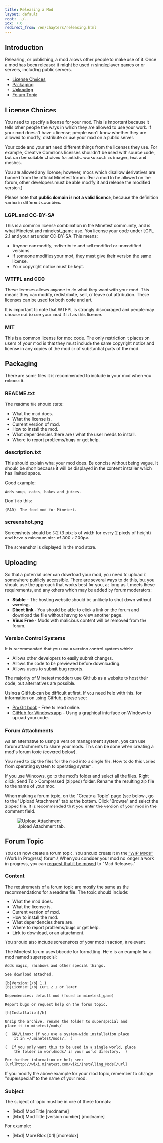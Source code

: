 ```yaml
---
title: Releasing a Mod
layout: default
root: ../..
idx: 7.6
redirect_from: /en/chapters/releasing.html
---
```


## Introduction

Releasing, or publishing, a mod allows other people to make use of it. Once a mod has been
released it might be used in singleplayer games or on servers, including public servers.

* [License Choices](#license-choices)
* [Packaging](#packaging)
* [Uploading](#uploading)
* [Forum Topic](#forum-topic)

## License Choices

You need to specify a license for your mod. This is important because it tells other
people the ways in which they are allowed to use your work. If your mod doesn't have
a license, people won't know whether they are allowed to modify, distribute or use your
mod on a public server.

Your code and your art need different things from the licenses they use. For example,
Creative Commons licenses shouldn't be used with source code,
but can be suitable choices for artistic works such as images, text and meshes.

You are allowed any license; however, mods which disallow derivatives are banned from the
official Minetest forum. (For a mod to be allowed on the forum, other developers must be
able modify it and release the modified version.)

Please note that **public domain is not a valid licence**, because the definition varies
in different countries.

### LGPL and CC-BY-SA

This is a common license combination in the Minetest community, and is what
Minetest and minetest_game use.
You license your code under LGPL 2.1 and your art under CC-BY-SA. This means:

* Anyone can modify, redistribute and sell modified or unmodified versions.
* If someone modifies your mod, they must give their version the same license.
* Your copyright notice must be kept.

### WTFPL and CC0

These licenses allows anyone to do what they want with your mod.
This means they can modify, redistribute, sell, or leave out attribution.
These licenses can be used for both code and art.

It is important to note that WTFPL is strongly discouraged and people may
choose not to use your mod if it has this license.

### MIT

This is a common license for mod code. The only restriction it places on users
of your mod is that they must include the same copyright notice and license
in any copies of the mod or of substantial parts of the mod.

## Packaging

There are some files it is recommended to include in your mod
when you release it.

### README.txt

The readme file should state:

* What the mod does.
* What the license is.
* Current version of mod.
* How to install the mod.
* What dependencies there are / what the user needs to install.
* Where to report problems/bugs or get help.

### description.txt

This should explain what your mod does. Be concise without being vague.
It should be short because it will be displayed in the content installer which has
limited space.

Good example:

    Adds soup, cakes, bakes and juices.

Don't do this:

    (BAD)  The food mod for Minetest.

### screenshot.png

Screenshots should be 3:2 (3 pixels of width for every 2 pixels of height)
and have a minimum size of 300 x 200px.

The screenshot is displayed in the mod store.

## Uploading

So that a potential user can download your mod, you need to upload it somewhere
publicly accessible. There are several ways to do this, but you should use the
approach that works best for you, as long as it meets these requirements, and any
others which may be added by forum moderators:

* **Stable**      - The hosting website should be unlikely to shut down without warning.
* **Direct link** - You should be able to click a link on the forum and download the file
                   without having to view another page.
* **Virus Free**  - Mods with malicious content will be removed from the forum.

### Version Control Systems

It is recommended that you use a version control system which:

* Allows other developers to easily submit changes.
* Allows the code to be previewed before downloading.
* Allows users to submit bug reports.

The majority of Minetest modders use GitHub as a website to host their code,
but alternatives are possible.

Using a GitHub can be difficult at first. If you need help with this, for
information on using GitHub, please see:

* [Pro Git book](http://git-scm.com/book/en/v1/Getting-Started) - Free to read online.
* [GitHub for Windows app](https://help.github.com/articles/getting-started-with-github-for-windows/) -
Using a graphical interface on Windows to upload your code.

### Forum Attachments

As an alternative to using a version management system, you can use forum attachments to share
your mods. This can be done when creating a mod's forum topic (covered below).

You need to zip the files for the mod into a single file. How to do this varies from
operating system to operating system.

If you use Windows, go to the mod's folder and select all the files.
Right click, Send To > Compressed (zipped) folder.
Rename the resulting zip file to the name of your mod.

When making a forum topic, on the "Create a Topic" page (see below), go to the
"Upload Attachment" tab at the bottom.
Click "Browse" and select the zipped file. It is recommended that you
enter the version of your mod in the comment field.

<figure>
    <img src="{{ page.root }}/static/releasing_attachments.png" alt="Upload Attachment">
    <figcaption>
        Upload Attachment tab.
    </figcaption>
</figure>

## Forum Topic

You can now create a forum topic. You should create it in
the ["WIP Mods"](https://forum.minetest.net/viewforum.php?f=9) (Work In Progress)
forum.\\
When you consider your mod no longer a work in progress, you can
[request that it be moved](https://forum.minetest.net/viewtopic.php?f=11&t=10418)
to "Mod Releases."

### Content

The requirements of a forum topic are mostly the same as the recommendations for
a readme file. The topic should include:

* What the mod does.
* What the license is.
* Current version of mod.
* How to install the mod.
* What dependencies there are.
* Where to report problems/bugs or get help.
* Link to download, or an attachment.

You should also include screenshots of your mod in action, if relevant.

The Minetest forum uses bbcode for formatting. Here is an example for a
mod named superspecial:


    Adds magic, rainbows and other special things.

    See download attached.

    [b]Version:[/b] 1.1
    [b]License:[/b] LGPL 2.1 or later

    Dependencies: default mod (found in minetest_game)

    Report bugs or request help on the forum topic.

    [h]Installation[/h]

    Unzip the archive, rename the folder to superspecial and
    place it in minetest/mods/

    (  GNU/Linux: If you use a system-wide installation place
        it in ~/.minetest/mods/.  )

    (  If you only want this to be used in a single world, place
        the folder in worldmods/ in your world directory.  )

    For further information or help see:
    [url]http://wiki.minetest.com/wiki/Installing_Mods[/url]

If you modify the above example for your mod topic, remember to
change "superspecial" to the name of your mod.

### Subject

The subject of topic must be in one of these formats:

* [Mod] Mod Title [modname]
* [Mod] Mod Title [version number] [modname]

For example:

* [Mod] More Blox [0.1] [moreblox]

